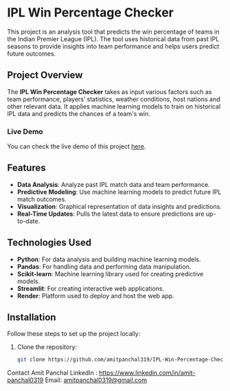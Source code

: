 # IPL Win Percentage Checker

This project is an analysis tool that predicts the win percentage of teams in the Indian Premier League (IPL). The tool uses historical data from past IPL seasons to provide insights into team performance and helps users predict future outcomes.

## Project Overview

The **IPL Win Percentage Checker** takes as input various factors such as team performance, players’ statistics, weather conditions, host nations and other relevant data. It applies machine learning models to train on historical IPL data and predicts the chances of a team's win.

### Live Demo
You can check the live demo of this project [here](https://ipl-win-percentage-checker.onrender.com).

## Features

- **Data Analysis**: Analyze past IPL match data and team performance.
- **Predictive Modeling**: Use machine learning models to predict future IPL match outcomes.
- **Visualization**: Graphical representation of data insights and predictions.
- **Real-Time Updates**: Pulls the latest data to ensure predictions are up-to-date.

## Technologies Used

- **Python**: For data analysis and building machine learning models.
- **Pandas**: For handling data and performing data manipulation.
- **Scikit-learn**: Machine learning library used for creating predictive models.
- **Streamlit**: For creating interactive web applications.
- **Render**: Platform used to deploy and host the web app.

## Installation

Follow these steps to set up the project locally:

1. Clone the repository:
   ```bash
   git clone https://github.com/amitpanchal319/IPL-Win-Percentage-Checker.git

Contact
Amit Panchal
LinkedIn : https://www.linkedin.com/in/amit-panchal0319
Email: amitpanchal0319@gmail.com

